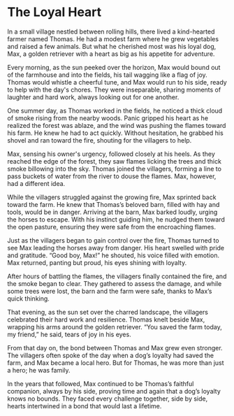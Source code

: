 # The Loyal Heart

In a small village nestled between rolling hills, there lived a kind-hearted farmer named Thomas. He had a modest farm where he grew vegetables and raised a few animals. But what he cherished most was his loyal dog, Max, a golden retriever with a heart as big as his appetite for adventure.

Every morning, as the sun peeked over the horizon, Max would bound out of the farmhouse and into the fields, his tail wagging like a flag of joy. Thomas would whistle a cheerful tune, and Max would run to his side, ready to help with the day's chores. They were inseparable, sharing moments of laughter and hard work, always looking out for one another.

One summer day, as Thomas worked in the fields, he noticed a thick cloud of smoke rising from the nearby woods. Panic gripped his heart as he realized the forest was ablaze, and the wind was pushing the flames toward his farm. He knew he had to act quickly. Without hesitation, he grabbed his shovel and ran toward the fire, shouting for the villagers to help.

Max, sensing his owner's urgency, followed closely at his heels. As they reached the edge of the forest, they saw flames licking the trees and thick smoke billowing into the sky. Thomas joined the villagers, forming a line to pass buckets of water from the river to douse the flames. Max, however, had a different idea.

While the villagers struggled against the growing fire, Max sprinted back toward the farm. He knew that Thomas’s beloved barn, filled with hay and tools, would be in danger. Arriving at the barn, Max barked loudly, urging the horses to escape. With his instinct guiding him, he nudged them toward the open pasture, ensuring they were safe from the encroaching flames.

Just as the villagers began to gain control over the fire, Thomas turned to see Max leading the horses away from danger. His heart swelled with pride and gratitude. “Good boy, Max!” he shouted, his voice filled with emotion. Max returned, panting but proud, his eyes shining with loyalty.

After hours of battling the flames, the villagers finally contained the fire, and the smoke began to clear. They gathered to assess the damage, and while some trees were lost, the barn and the farm were safe, thanks to Max’s quick thinking.

That evening, as the sun set over the charred landscape, the villagers celebrated their hard work and resilience. Thomas knelt beside Max, wrapping his arms around the golden retriever. “You saved the farm today, my friend,” he said, tears of joy in his eyes.

From that day on, the bond between Thomas and Max grew even stronger. The villagers often spoke of the day when a dog’s loyalty had saved the farm, and Max became a local hero. But for Thomas, he was more than just a hero; he was family.

In the years that followed, Max continued to be Thomas’s faithful companion, always by his side, proving time and again that a dog’s loyalty knows no bounds. They faced every challenge together, side by side, hearts intertwined in a bond that would last a lifetime.